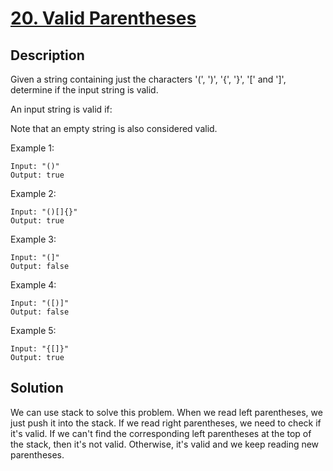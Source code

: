 # [20. Valid Parentheses](https://leetcode.com/problems/valid-parentheses)

## Description

Given a string containing just the characters '(', ')', '{', '}', '[' and ']', determine if the input string is valid.

An input string is valid if:

Note that an empty string is also considered valid.

Example 1:

```
Input: "()"
Output: true
```

Example 2:

```
Input: "()[]{}"
Output: true
```

Example 3:

```
Input: "(]"
Output: false
```

Example 4:

```
Input: "([)]"
Output: false
```

Example 5:

```
Input: "{[]}"
Output: true
```

## Solution

We can use stack to solve this problem. When we read left parentheses, we just push it into the stack. If we read right parentheses, we need to check if it's valid. If we can't find the corresponding left parentheses at the top of the stack, then it's not valid. Otherwise, it's valid and we keep reading new parentheses.